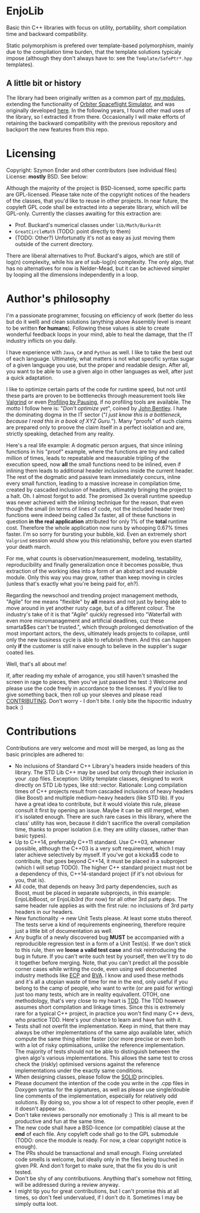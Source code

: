 # EnjoLib
Basic thin C++ libraries with focus on utility, portability, short compilation time and backward compatibility.

Static polymorphism is prefered over template-based polymorphism, mainly due to the compilation time burden, that the template solutions typicaly impose (although they don't always have to: see the `Template/SafePtr*.hpp` templates).

## A little bit or history
The library had been originally written as a common part of [my modules](http://enderspace.de/projects/programs_en.php), extending the functionality of [Orbiter Spaceflight Simulator](http://orbit.medphys.ucl.ac.uk/), and was originally developed [here](http://sf.net/p/enjomitchsorbit). In the following years, I found other mad uses of the library, so I extracted it from there. Occasionally I will make efforts of retaining the backward compatibility with the previous repository and backport the new features from this repo.  

# Licensing
Copyright: Szymon Ender and other contributors (see individual files)
License: **mostly** BSD. See below:

Although the majority of the project is BSD-licensed, some specific parts are GPL-licensed. Please take note of the copyright notices of the headers of the classes, that you'd like to reuse in other projects. In near future, the copyleft GPL code shall be extracted into a seperate library, which will be GPL-only. Currently the classes awaiting for this extraction are:
- Prof. Buckard's numerical classes under `lib/Math/Burkardt`
- `GreatCircleMath` (TODO: point directly to them)
- (TODO: Other?)
Unfortunatly it's not as easy as just moving them outside of the current directory.

There are liberal alternatives to Prof. Buckard's algos, which are still of log(n) complexity, while his are of sub-log(n) complexity. The only algo, that has no alternatives for now is Nelder-Mead, but it can be achieved simpler by looping all the dimensions independently in a loop.

# Author's philosophy 
I'm a passionate programmer, focusing on efficiency of work (better do less but do it well) and clean solutions (anything above Assembly level is meant to be written **for humans**). 
Following these values is able to create wonderful feedback loops in your mind, able to heal the damage, that the IT industry inflicts on you daily.

I have experience with `Java`, `C#` and `Python` as well. I like to take the best out of each language. Ultimately, what matters is not what specific syntax sugar of a given language you use, but the proper and readable design. After all, you want to be able to use a given algo in other languages as well, after just a quick adaptation.

I like to optimize certain parts of the code for runtime speed, but not until these parts are proven to be bottlenecks through measurement tools like [Valgrind](https://valgrind.org/) or even [Profiling by Pausing](https://stackoverflow.com/questions/266373/one-could-use-a-profiler-but-why-not-just-halt-the-program), if no profiling tools are available. The motto I follow here is: "*Don't optimize yet*", coined by [John Bentley](https://medium.com/@sschillace/coding-principles-every-engineer-should-know-b946b48cc946). I hate the dominating dogma in the IT sector ("*I just know this is a bottleneck, because I read this in a book of XYZ Guru.*"). Many "proofs" of such claims are prepared only to proove the claim itself in a perfect isolation and are, strictly speaking, detached from any reality. 

Here's a real life example: A dogmatic person argues, that since inlining functions in his "proof" example, where the functions are tiny and called million of times, leads to repeatable and measurable tripling of the execution speed, now **all** the small functions need to be inlined, even if inlining them leads to additional header inclusions inside the current header. 
The rest of the dogmatic and passive team immediately concurs, inline every small function, leading to a massive increase in compilation time, created by cascaded inclusion of headers, ultimately bringing the project to a halt. Oh. I almost forgot to add. The promised 3x overall runtime speedup was never achieved with the inlining technique for the reason, that even though the small (in terms of lines of code, not the included header tree) functions were indeed being called 3x faster, all of these functions in question **in the real application** attributed for only 1% of the **total** runtime cost. 
Therefore the whole application now runs by whooping 0.67% times faster. I'm so sorry for bursting your bubble, kid. Even an extremely short `Valgrind` session would show you this relationship, before you even started your death march.

For me, what counts is observation/measurement, modeling, testability, reproducibility and finally generalization once it becomes possible, thus extraction of the working idea into a form of an abstract and reusable module. Only this way you may grow, rather than keep moving in circles (unless that's exactly what you're being paid for, eh?).

Regarding the newschool and trending project management methods, "Agile" for me means "flexible" by **all** means and not just by being able to move around in yet another rusty cage, but of a different colour. 
The industry's take of it is that "Agile" quickly regressed into "Waterfall with even more micromanagement and artificial deadlines, cuz these smarta$$es can't be trusted.", which through prolonged demotivation of the most important actors, the devs, ultimately leads projects to collapse, until only the new business cycle is able to refubrish them. And this can happen only **if** the customer is still naive enough to believe in the supplier's sugar coated lies.

Well, that's all about me! 

If, after reading my exhale of arrogance, you still haven't smashed the screen in rage to pieces, then you've just passed the test :) Welcome and please use the code freely in accordance to the licenses. If you'd like to give something back, then roll up your sleeves and please read [CONTRIBUTING](docs/CONTRIBUTING.md). Don't worry - I don't bite. I only bite the hipocritic industry back :)

# Contributions
Contributions are very welcome and most will be merged, as long as the basic principles are adhered to:
- No inclusions of Standard C++ Library's headers inside headers of this library. The STD Lib C++ may be used but only through their inclusion in your .cpp files. Exception: Utility template classes, designed to work directly on STD Lib types, like std::vector. Rationale: Long compilation times of C++ projects result from cascaded inclusions of heavy headers (like Boost) and multiple medium-heavy headers (like STD lib). If you have a great idea to contribute, but it would violate this rule, please consult it first by opening an issue. Maybe it can be still merged, when it's isolated enough. There are such rare cases in this library, where the class' utility has won, because it didn't sacrifice the overall compilation time, thanks to proper isolation (i.e. they are utility classes, rather than basic types).
- Up to C++14, preferrably C++11 standard. Use C++03, whenever possible, although the C++03 is a very soft requirement, which I may later achieve selectively by myself. If you've got a kicka$$ code to contribute, that goes beyond C++14, it must be placed in a subproject (which I will setup TODO). The higher C++ standard project must not be a dependency of this, C++14-standard project (if it's not obvious for you, that is).
- All code, that depends on heavy 3rd party dependencies, such as Boost, must be placed in separate subprojects, in this example: EnjoLibBoost, or EnjoLib3rd (for now) for all other 3rd party deps. The same header rule applies as with the first rule: no inclusions of 3rd party headers in our headers.
- New functionality -> new Unit Tests please. At least some stubs thereof. The tests serve a kind of requirements engineering, therefore require just a little bit of documentation as well.
- Any bugfix of a newly discovered bug **MUST** be accompanied with a reproducible regression test in a form of a Unit Test(s). If we don't stick to this rule, then we **loose a valid test case** and risk reintroducing the bug in future. If you can't write such test by yourself, then we'll try to do it together before merging. Note, that you can't predict all the possible corner cases while writing the code, even using well documented industry methods like [ECP](https://en.m.wikipedia.org/wiki/Equivalence_partitioning) and [BVA](https://en.m.wikipedia.org/wiki/Boundary-value_analysis). I know and used these methods and it's all a utopian waste of time for me in the end, only useful if you belong to the camp of people, who want to write (or are paid for writing) just too many tests, which are in reality equivallent. OTOH, one methodology, that's very close to my heart is [TDD](https://en.wikipedia.org/wiki/Test-driven_development). The TDD however assumes short compilation and linkage times. Since this is extremely rare for a typical C++ project, in practice you won't find many C++ devs, who practice TDD. Here's your chance to learn and have fun with it.
- Tests shall not overfit the implementation. Keep in mind, that there may always be other implementations of the same algo available later, which compute the same thing eihter faster (x)or more precise or even both with a lot of risky optimisations, unlike the reference implementation. The majority of tests should not be able to distinguish between the given algo's various implementations. This allows the same test to cross check the (riskly) optimised versions against the reference implementations under the exactly same conditions.
- When designing classes, please follow the [SOLID](https://en.wikipedia.org/wiki/SOLID) principles.
- Please document the intention of the code you write in the .cpp files in Doxygen syntax for the signatures, as well as please use single/double line comments of the implementation, especially for relatively odd solutions. By doing so, you show a lot of respect to other people, even if it doesn't appear so.
- Don't take reviews personally nor emotionally :) This is all meant to be productive and fun at the same time. 
- The new code shall have a BSD-licence (or compatible) clause at the **end** of each file. Any copyleft code shall go to the GPL submodule (TODO: once the module is ready. For now, a clear copyright notice is enough).
- The PRs should be transactional and small enough. Fixing unrelated code smells is welcome, but ideally only in the files being touched in given PR. And don't forget to make sure, that the fix you do is unit tested.
- Don't be shy of any contributiuons. Anything that's somehow not fitting, will be addressed during a review anyway. 
- I might tip you for great contributions, but I can't promise this at all times, so don't feel undervalued, if I don't do it. Sometimes I may be simply outta loot.
